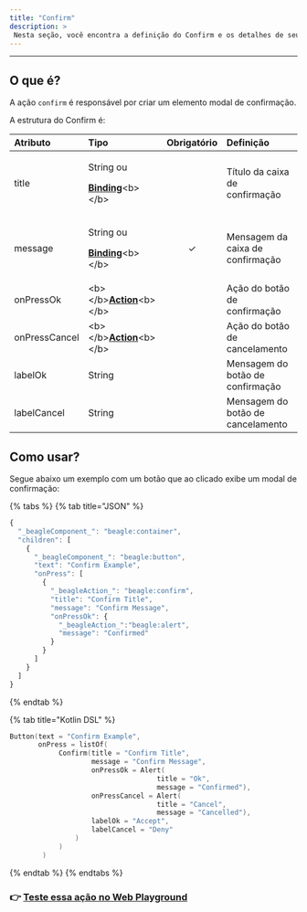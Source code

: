 ```yaml
---
title: "Confirm"
description: >
 Nesta seção, você encontra a definição do Confirm e os detalhes de seus atributos.
---
```

---
## O que é?

A ação `confirm` é responsável por criar um elemento modal de confirmação.

A estrutura do Confirm é:

<table>
  <thead>
    <tr>
      <th style="text-align:left"><b>Atributo</b>
      </th>
      <th style="text-align:left"><b>Tipo</b>
      </th>
      <th style="text-align:center">Obrigat&#xF3;rio</th>
      <th style="text-align:left"><b>Defini&#xE7;&#xE3;o</b>
      </th>
    </tr>
  </thead>
  <tbody>
    <tr>
      <td style="text-align:left">title</td>
      <td style="text-align:left">
        <p>String ou</p>
        <p><a href="../contexto.md#bindings"><b>Binding</b></a>&lt;b&gt;&lt;/b&gt;</p>
      </td>
      <td style="text-align:center"></td>
      <td style="text-align:left">T&#xED;tulo da caixa de confirma&#xE7;&#xE3;o</td>
    </tr>
    <tr>
      <td style="text-align:left">message</td>
      <td style="text-align:left">
        <p>String ou</p>
        <p><a href="../contexto.md#bindings"><b>Binding</b></a>&lt;b&gt;&lt;/b&gt;</p>
      </td>
      <td style="text-align:center">&#x2713;</td>
      <td style="text-align:left">Mensagem da caixa de confirma&#xE7;&#xE3;o</td>
    </tr>
    <tr>
      <td style="text-align:left">onPressOk</td>
      <td style="text-align:left">&lt;b&gt;&lt;/b&gt;<a href="./"><b>Action</b></a>&lt;b&gt;&lt;/b&gt;</td>
      <td
      style="text-align:center"></td>
        <td style="text-align:left">A&#xE7;&#xE3;o do bot&#xE3;o de confirma&#xE7;&#xE3;o</td>
    </tr>
    <tr>
      <td style="text-align:left">onPressCancel</td>
      <td style="text-align:left">&lt;b&gt;&lt;/b&gt;<a href="./"><b>Action</b></a>&lt;b&gt;&lt;/b&gt;</td>
      <td
      style="text-align:center"></td>
        <td style="text-align:left">A&#xE7;&#xE3;o do bot&#xE3;o de cancelamento</td>
    </tr>
    <tr>
      <td style="text-align:left">labelOk</td>
      <td style="text-align:left">String</td>
      <td style="text-align:center"></td>
      <td style="text-align:left">Mensagem do bot&#xE3;o de confirma&#xE7;&#xE3;o</td>
    </tr>
    <tr>
      <td style="text-align:left">labelCancel</td>
      <td style="text-align:left">String</td>
      <td style="text-align:center"></td>
      <td style="text-align:left">Mensagem do bot&#xE3;o de cancelamento</td>
    </tr>
  </tbody>
</table>

## Como usar?

Segue abaixo um exemplo com um botão que ao clicado exibe um modal de confirmação:

{% tabs %}
{% tab title="JSON" %}
```javascript
{
  "_beagleComponent_": "beagle:container",
  "children": [
    {
      "_beagleComponent_": "beagle:button",
      "text": "Confirm Example",
      "onPress": [
        {
          "_beagleAction_": "beagle:confirm",
          "title": "Confirm Title",
          "message": "Confirm Message",
          "onPressOk": {
            "_beagleAction_":"beagle:alert",
            "message": "Confirmed"
          }
        }
      ]
    }
  ]
}
```
{% endtab %}

{% tab title="Kotlin DSL" %}
```kotlin
Button(text = "Confirm Example",
       onPress = listOf(
            Confirm(title = "Confirm Title",
                    message = "Confirm Message",
                    onPressOk = Alert(
                                    title = "Ok", 
                                    message = "Confirmed"),
                    onPressCancel = Alert(
                                    title = "Cancel", 
                                    message = "Cancelled"),
                    labelOk = "Accept",
                    labelCancel = "Deny"
                )
            )
        )
```
{% endtab %}
{% endtabs %}

### 👉 [Teste essa ação no Web Playground](https://beagle-playground.netlify.app/#/cloud/fb8268dcdbf24f89a8367cc76dea9d99/confirm.json)

